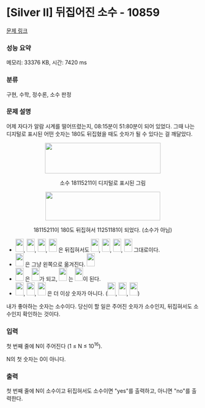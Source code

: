 # [Silver II] 뒤집어진 소수 - 10859 

[문제 링크](https://www.acmicpc.net/problem/10859) 

### 성능 요약

메모리: 33376 KB, 시간: 7420 ms

### 분류

구현, 수학, 정수론, 소수 판정

### 문제 설명

<p>어제 자다가 알람 시계를 떨어뜨렸는지, 08:15분이 51:80분이 되어 있었다. 그때 나는 디지털로 표시된 어떤 숫자는 180도 뒤집혔을 때도 숫자가 될 수 있다는 걸 깨달았다.</p>

<p style="text-align:center"><img alt="" src="https://onlinejudgeimages.s3-ap-northeast-1.amazonaws.com/problem/10859/f1.png" style="height:80px; width:302px"></p>

<p style="text-align:center">소수 18115211이 디지털로 표시된 그림</p>

<p style="text-align:center"><img alt="" src="https://onlinejudgeimages.s3-ap-northeast-1.amazonaws.com/problem/10859/f2.png" style="height:75px; width:300px"></p>

<p style="text-align:center">18115211이 180도 뒤집혀서 11251181이 되었다. (소수가 아님)</p>

<ul>
	<li><img alt="" src="https://onlinejudgeimages.s3-ap-northeast-1.amazonaws.com/problem/10859/0.png" style="height:34px; width:21px">, <img alt="" src="https://onlinejudgeimages.s3-ap-northeast-1.amazonaws.com/problem/10859/2.png" style="height:34px; line-height:20.7999992370605px; width:21px">, <img alt="" src="https://onlinejudgeimages.s3-ap-northeast-1.amazonaws.com/problem/10859/5.png" style="height:34px; line-height:20.7999992370605px; width:21px">, <img alt="" src="https://onlinejudgeimages.s3-ap-northeast-1.amazonaws.com/problem/10859/8.png" style="height:34px; line-height:20.7999992370605px; width:21px"> 은 뒤집혀서도 <img alt="" src="https://onlinejudgeimages.s3-ap-northeast-1.amazonaws.com/problem/10859/0.png" style="height:34px; line-height:20.7999992370605px; width:21px">, <img alt="" src="https://onlinejudgeimages.s3-ap-northeast-1.amazonaws.com/problem/10859/2.png" style="height:34px; line-height:20.7999992370605px; width:21px">, <img alt="" src="https://onlinejudgeimages.s3-ap-northeast-1.amazonaws.com/problem/10859/5.png" style="height:34px; line-height:20.7999992370605px; width:21px">, <img alt="" src="https://onlinejudgeimages.s3-ap-northeast-1.amazonaws.com/problem/10859/8.png" style="height:34px; line-height:20.7999992370605px; width:21px"> 그대로이다.</li>
	<li><img alt="" src="https://onlinejudgeimages.s3-ap-northeast-1.amazonaws.com/problem/10859/1.png" style="height:34px; line-height:20.7999992370605px; width:21px"> 은 그냥 왼쪽으로 옮겨진다. <img alt="" src="https://onlinejudgeimages.s3-ap-northeast-1.amazonaws.com/problem/10859/11.png" style="height:34px; line-height:20.7999992370605px; width:21px"></li>
	<li><img alt="" src="https://onlinejudgeimages.s3-ap-northeast-1.amazonaws.com/problem/10859/6.png" style="height:34px; line-height:20.7999992370605px; width:21px"> 은 <img alt="" src="https://onlinejudgeimages.s3-ap-northeast-1.amazonaws.com/problem/10859/9.png" style="height:34px; line-height:20.7999992370605px; width:21px">가 되고, <img alt="" src="https://onlinejudgeimages.s3-ap-northeast-1.amazonaws.com/problem/10859/9.png" style="height:34px; line-height:20.7999992370605px; width:21px"> 는 <img alt="" src="https://onlinejudgeimages.s3-ap-northeast-1.amazonaws.com/problem/10859/6.png" style="height:34px; line-height:20.7999992370605px; width:21px">이 된다.</li>
	<li><img alt="" src="https://onlinejudgeimages.s3-ap-northeast-1.amazonaws.com/problem/10859/3.png" style="height:34px; line-height:20.7999992370605px; width:21px">, <img alt="" src="https://onlinejudgeimages.s3-ap-northeast-1.amazonaws.com/problem/10859/4.png" style="height:34px; line-height:20.7999992370605px; width:21px">, <img alt="" src="https://onlinejudgeimages.s3-ap-northeast-1.amazonaws.com/problem/10859/7.png" style="height:34px; line-height:20.7999992370605px; width:21px"> 은 더 이상 숫자가 아니다. (<img alt="" src="https://onlinejudgeimages.s3-ap-northeast-1.amazonaws.com/problem/10859/E.png" style="height:34px; line-height:20.7999992370605px; width:21px">, <img alt="" src="https://onlinejudgeimages.s3-ap-northeast-1.amazonaws.com/problem/10859/h.png" style="height:34px; line-height:20.7999992370605px; width:21px">, <img alt="" src="https://onlinejudgeimages.s3-ap-northeast-1.amazonaws.com/problem/10859/L.png" style="height:34px; line-height:20.7999992370605px; width:21px">)</li>
</ul>

<p>내가 좋아하는 숫자는 소수이다. 당신이 할 일은 주어진 숫자가 소수인지, 뒤집혀서도 소수인지 확인하는 것이다.</p>

### 입력 

 <p>첫 번째 줄에 N이 주어진다 (1 ≤ N ≤ 10<sup>16</sup>).</p>

<p>N의 첫 숫자는 0이 아니다.</p>

### 출력 

 <p>첫 번째 줄에 N이 소수이고 뒤집혀서도 소수이면 "yes"를 출력하고, 아니면 "no"를 출력한다.</p>

